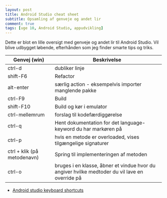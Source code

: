 ```yaml
---
layout: post
title: Android Studio cheat sheet
subtitle: Opsamling af genveje og andet lir
comment: true
tags: [uge 10, Android Studio, appudvikling]
---
```


Dette er blot en lille oversigt med genveje og andet lir til Android Studio. Vil blive udbygget løbende, efterhånden som jeg finder smarte tips og triks.

| Genvej (win) | Beskrivelse |
|---|---|
| ctrl-d | dubliker linje |
| shift-F6 | Refactor |
| alt-enter | særlig action - eksempelvis importer manglende pakke |
| ctrl-F9 | Build |
| shift-F10 | Build og kør i emulator |
| ctrl-mellemrum | forslag til kodefærdiggørelse |
| ctrl-q | Hent dokumentation for det language-keyword du har markøren på |
| ctrl-p | hvis en metode er overloaded, vises tilgængelige signaturer |
| ctrl + klik (på metodenavn) | Spring til implementeringen af metoden |
| ctrl-o| bruges i en klasse, åbner et vindue hvor du angiver hvilke medtoder du vil lave en override på |

- [Android studio keyboard shortcuts](https://developer.android.com/studio/intro/keyboard-shortcuts)

